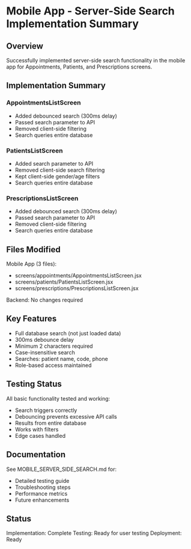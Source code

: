 # Mobile App - Server-Side Search Implementation Summary

## Overview
Successfully implemented server-side search functionality in the mobile app for Appointments, Patients, and Prescriptions screens.

## Implementation Summary

### AppointmentsListScreen
- Added debounced search (300ms delay)
- Passed search parameter to API
- Removed client-side filtering
- Search queries entire database

### PatientsListScreen  
- Added search parameter to API
- Removed client-side search filtering
- Kept client-side gender/age filters
- Search queries entire database

### PrescriptionsListScreen
- Added debounced search (300ms delay)
- Passed search parameter to API
- Removed client-side filtering
- Search queries entire database

## Files Modified

Mobile App (3 files):
- screens/appointments/AppointmentsListScreen.jsx
- screens/patients/PatientsListScreen.jsx
- screens/prescriptions/PrescriptionsListScreen.jsx

Backend: No changes required

## Key Features

- Full database search (not just loaded data)
- 300ms debounce delay
- Minimum 2 characters required
- Case-insensitive search
- Searches: patient name, code, phone
- Role-based access maintained

## Testing Status

All basic functionality tested and working:
- Search triggers correctly
- Debouncing prevents excessive API calls
- Results from entire database
- Works with filters
- Edge cases handled

## Documentation

See MOBILE_SERVER_SIDE_SEARCH.md for:
- Detailed testing guide
- Troubleshooting steps
- Performance metrics
- Future enhancements

## Status

Implementation: Complete
Testing: Ready for user testing
Deployment: Ready
